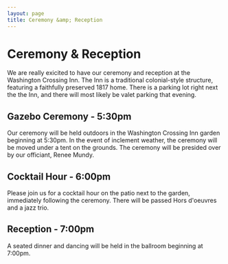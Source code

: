 ```yaml
---
layout: page
title: Ceremony &amp; Reception
---
```


# Ceremony &amp; Reception

We are really exicited to have our ceremony and reception at the Washington Crossing Inn.
The Inn is a traditional colonial-style structure, featuring a faithfully preserved 1817 home.
There is a parking lot right next the the Inn, and there will most likely be valet parking that evening.

## Gazebo Ceremony - 5:30pm
Our ceremony will be held outdoors in the Washington Crossing Inn garden beginning at 5:30pm.
In the event of inclement weather, the ceremony will be moved under a tent on the grounds.
The ceremony will be presided over by our officiant, Renee Mundy.

## Cocktail Hour - 6:00pm
Please join us for a cocktail hour on the patio next to the garden, immediately following the ceremony.
There will be passed Hors d'oeuvres and a jazz trio.

## Reception - 7:00pm
A seated dinner and dancing will be held in the ballroom beginning at 7:00pm.
